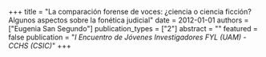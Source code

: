 +++
title = "La comparación forense de voces: &#191;ciencia o ciencia ficción? Algunos aspectos sobre la fonética judicial"
date = 2012-01-01
authors = ["Eugenia San Segundo"]
publication_types = ["2"]
abstract = ""
featured = false
publication = "*I Encuentro de Jóvenes Investigadores FYL (UAM) - CCHS (CSIC)*"
+++

